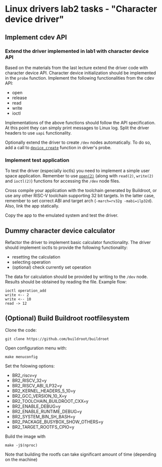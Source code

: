 # Linux drivers lab2 tasks - "Character device driver"

## Implement cdev API

### Extend the driver implemented in lab1 with character device API

Based on the materials from the last lecture extend the driver code with character device API.
Character device initialization should be implemented in the `probe` function.
Implement the following functionalities from the cdev API:

* open
* release
* read
* write
* ioctl

Implementations of the above functions should follow the API specification.
At this point they can simply print messages to Linux log.
Split the driver headers to use `uapi` functionality.

Optionally extend the driver to create `/dev` nodes automatically.
To do so, add a call to [`device_create`](https://elixir.bootlin.com/linux/v5.11/source/drivers/base/core.c#L3771) function in driver's probe.

### Implement test application

To test the driver (especially ioctls) you need to implement a simple user space application.
Remember to use [`open(2)`](https://man7.org/linux/man-pages/man2/open.2.html) (along with `read(2)`, `write(2)` and `ioctl(2)`) functions for accessing the `/dev` node files.

Cross compile your application with the toolchain generated by Buildroot, or use any other RISC-V toolchain supporting 32 bit targets.
In the latter case, remember to set correct ABI and target arch (`-march=rv32g -mabi=ilp32d`). Also, link the app statically.

Copy the app to the emulated system and test the driver.

## Dummy character device calculator

Refactor the driver to implement basic calculator functionality.
The driver should implement ioctls to provide the following functionality:

* resetting the calculation
* selecting operation
* (optional) check currently set operation

The data for calculation should be provided by writing to the `/dev` node.
Results should be obtained by reading the file.
Example flow:

```
ioctl operation_add
write <-- 2
write <-- 10
read -> 12
```

## (Optional) Build Buildroot rootfilesystem

Clone the code:

```
git clone https://github.com/buildroot/buildroot
```

Open configuration menu with:

```
make menuconfig
```

Set the folowing options:

* BR2_riscv=y
* BR2_RISCV_32=y
* BR2_RISCV_ABI_ILP32=y
* BR2_KERNEL_HEADERS_5_10=y
* BR2_GCC_VERSION_10_X=y
* BR2_TOOLCHAIN_BUILDROOT_CXX=y
* BR2_ENABLE_DEBUG=y
* BR2_ENABLE_RUNTIME_DEBUG=y
* BR2_SYSTEM_BIN_SH_BASH=y
* BR2_PACKAGE_BUSYBOX_SHOW_OTHERS=y
* BR2_TARGET_ROOTFS_CPIO=y

Build the image with

```
make -j$(nproc)
```

Note that building the rootfs can take significant amount of time (depending on the machine)
